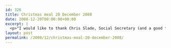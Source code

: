 ```yaml
---
id: 326
title: Christmas meal 20 December 2008
date: 2008-12-20T00:00:00+00:00
excerpt: |
  <p>"I would like to thank Chris Slade, Social Secretary (and a good friend), for organising the CLC Striders Christmas meal for us all to enjoy." Brendan Ward, Club Chairman</p><p>Chris took this role on very recently and has proved to be an asset to the club. Not only is he a nice guy, but he really cares for the club and the wellbeing of its members. Thanks mate, you're a legend!! The Christmas meal was at Zizzi's on 20 December 2008 - over 40 attended.</p>
layout: post
permalink: /2008/12/christmas-meal-20-december-2008/
---
```

</p>